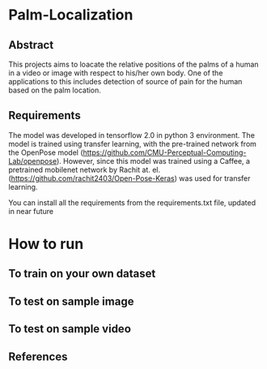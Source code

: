 # Palm-Localization

## Abstract
This projects aims to loacate the relative positions of the palms of a human in a video or image with respect to his/her own body. One of the applications to this includes detection of source of pain for the human based on the palm location.


## Requirements
The model was developed in tensorflow 2.0  in python 3 environment. The model is trained using transfer learning, with the pre-trained network from the OpenPose model (https://github.com/CMU-Perceptual-Computing-Lab/openpose). However, since this model was trained using a Caffee, a pretrained mobilenet network by Rachit at. el. (https://github.com/rachit2403/Open-Pose-Keras) was used for transfer learning.

You can install all the requirements from the requirements.txt file, updated in near future

# How to run

## To train on your own dataset


## To test on sample image


## To test on sample video



## References

